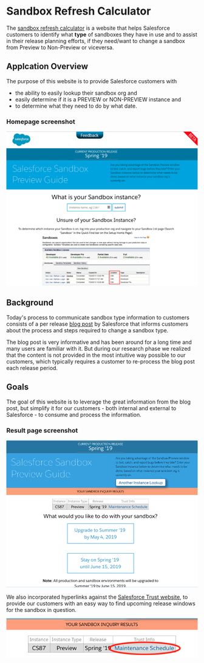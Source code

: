 # Sandbox Refresh Calculator

The [sandbox refresh calculator](https://sandbox-preview.herokuapp.com/) is a website that helps Salesforce customers to identify what __type__ of sandboxes they have in use and to assist in their release planning efforts, if they need/want to change a sandbox from Preview to Non-Preview or viceversa.

## Applcation Overview

The purpose of this website is to provide Salesforce customers with 

* the ability to easily lookup their sandbox org and 
* easily determine if it is a PREVIEW or NON-PREVIEW instance and 
* to determine what they need to do by what date.

### Homepage screenshot

![Screenshot of SRC Home Page](docs/sandbox_homepage.png)

## Background

Today's process to communicate sandbox type information to customers consists of a per release [blog post](https://www.salesforce.com/blog/2018/12/spring-19-release-sandbox-preview-instructions.html) by Salesforce that informs customers about the process and steps required to change a sandbox type. 

The blog post is very informative and has been around for a long time and many users are familiar with it. But during our research phase we realized that the content is not provided in the most intuitive way possible to our customers, which typically requires a customer to re-process the blog post each release period.

## Goals

The goal of this website is to leverage the great information from the blog post, but simplify it for our customers - both internal and external to Salesforce - to consume and process the information. 

### Result page screenshot

![Screenshot of Sandbox Inquiry Result Page](docs/sandbox_result_fullpage.png)

We also incorporated hyperlinks against the [Salesforce Trust website](https://trust.salesforce.com/), to provide our customers with an easy way to find upcoming release windows for the sandbox in question.

![Screenshot of Trust link](docs/sandbox_inquiry_result.png)


